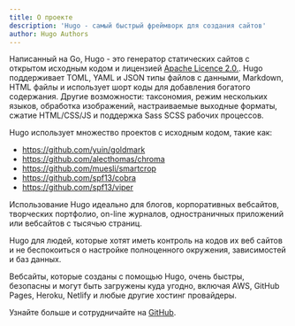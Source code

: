 ```yaml
---
title: О проекте
description: 'Hugo - самый быстрый фреймворк для создания сайтов'
author: Hugo Authors
---
```


Написанный на Go, Hugo - это генератор статических сайтов с открытом исходным кодом и лицензией [Apache Licence 2.0.](https://github.com/gohugoio/hugo/blob/master/LICENSE). Hugo поддерживает TOML, YAML и JSON типы файлов с данными, Markdown, HTML файлы и использует шорт коды для добавления богатого содержания. Другие возможности: таксономия, режим нескольких языков, обработка изображений, настраиваемые выходные форматы, сжатие HTML/CSS/JS и поддержка Sass SCSS рабочих процессов.

Hugo использует множество проектов с исходным кодом, такие как:

* https://github.com/yuin/goldmark
* https://github.com/alecthomas/chroma
* https://github.com/muesli/smartcrop
* https://github.com/spf13/cobra
* https://github.com/spf13/viper

Использование Hugo идеально для блогов, корпоративных вебсайтов, творческих портфолио, on-line журналов, одностраничных приложений или вебсайтов с тысячью страниц.

Hugo для людей, которые хотят иметь контроль на кодов их веб сайтов и не беспокоиться о настройке полноценного окружения, зависимостей и баз данных.

Вебсайты, которые созданы с помощью Hugo, очень быстры, безопасны и могут быть загружены куда угодно, включая AWS, GitHub Pages, Heroku, Netlify и любые другие хостинг провайдеры.

Узнайте больше и сотрудничайте на [GitHub](https://github.com/gohugoio).
